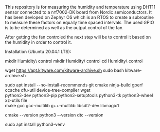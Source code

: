 This repository is for measuring the humidity and temperature using DHT11 sensor connected to a nrf7002-DK board from Nordic semiconductors. It has been devloped on Zephyr OS which is an RTOS to create a subroutine to measure these factors on equally time spaced intervals. The used GPIO is to be determined as well as the output control of the fan.

After getting the fan controled the next step will be to control it based on the humidity in order to control it.

Installation (Ubuntu 20.04.1 LTS):

mkdir Humidity\ control
mkdir Humidity\ control
cd Humidity\ control

wget https://apt.kitware.com/kitware-archive.sh
sudo bash kitware-archive.sh


sudo apt install --no-install-recommends git cmake ninja-build gperf \
  ccache dfu-util device-tree-compiler wget \
  python3-dev python3-pip python3-setuptools python3-tk python3-wheel xz-utils file \
  make gcc gcc-multilib g++-multilib libsdl2-dev libmagic1
  
cmake --version
python3 --version
dtc --version

sudo apt install python3-venv
